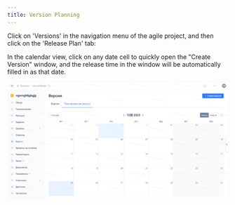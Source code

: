 ```yaml
---
title: Version Planning
---
```


Click on 'Versions' in the navigation menu of the agile project, and then click on the 'Release Plan' tab:

In the calendar view, click on any date cell to quickly open the "Create Version" window, and the release time in the window will be automatically filled in as that date.

![Image Description](../docs/assets/image612.png)